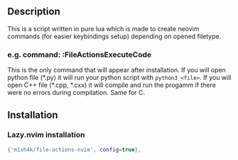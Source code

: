 ## Description

This is a script written in pure lua which is made to create neovim commands (for easier keybindings setup) depending on opened filetype.

### e.g. command: :FileActionsExecuteCode
This is the only command that will appear after installation. If you will open python file (\*.py) it will run your python script with `python3 <file>`. If you will open C++ file (\*.cpp, \*.cxx) it will compile and run the progamm if there were no errors during compilation. Same for C.

## Installation

### Lazy.nvim installation
```lua
{'m1sh4k/file-actions-nvim', config=true},
```
